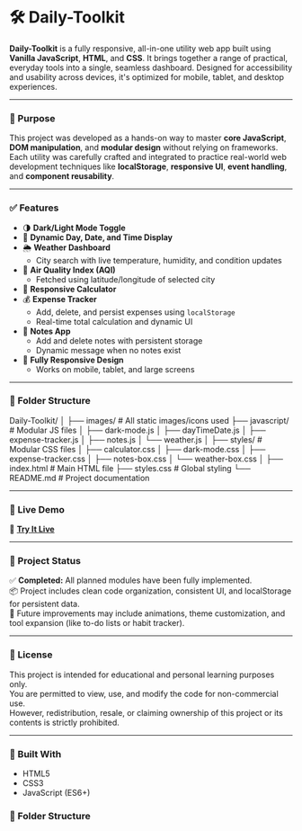 # 🛠️ Daily-Toolkit

**Daily-Toolkit** is a fully responsive, all-in-one utility web app built using **Vanilla JavaScript**, **HTML**, and **CSS**. It brings together a range of practical, everyday tools into a single, seamless dashboard. Designed for accessibility and usability across devices, it's optimized for mobile, tablet, and desktop experiences.

---

### 🧠 Purpose

This project was developed as a hands-on way to master **core JavaScript**, **DOM manipulation**, and **modular design** without relying on frameworks. Each utility was carefully crafted and integrated to practice real-world web development techniques like **localStorage**, **responsive UI**, **event handling**, and **component reusability**.

---

### ✅ Features

- 🌗 **Dark/Light Mode Toggle**  
- 📅 **Dynamic Day, Date, and Time Display**
- 🌦️ **Weather Dashboard**  
  - City search with live temperature, humidity, and condition updates
- 💨 **Air Quality Index (AQI)**  
  - Fetched using latitude/longitude of selected city
- 🧮 **Responsive Calculator**  
- 💰 **Expense Tracker**  
  - Add, delete, and persist expenses using `localStorage`  
  - Real-time total calculation and dynamic UI
- 📝 **Notes App**  
  - Add and delete notes with persistent storage  
  - Dynamic message when no notes exist
- 📱 **Fully Responsive Design**  
  - Works on mobile, tablet, and large screens

---

### 📁 Folder Structure
Daily-Toolkit/
│
├── images/ # All static images/icons used
├── javascript/ # Modular JS files
│ ├── dark-mode.js
│ ├── dayTimeDate.js
│ ├── expense-tracker.js
│ ├── notes.js
│ └── weather.js
│
├── styles/ # Modular CSS files
│ ├── calculator.css
│ ├── dark-mode.css
│ ├── expense-tracker.css
│ ├── notes-box.css
│ └── weather-box.css
│
├── index.html # Main HTML file
├── styles.css # Global styling
└── README.md # Project documentation


---

### 🚀 Live Demo

🔗 [**Try It Live**](https://thecode-hunter.github.io/Daily-Toolkit/)

---

### 📌 Project Status

✅ **Completed:** All planned modules have been fully implemented.  
📦 Project includes clean code organization, consistent UI, and localStorage for persistent data.  
🎯 Future improvements may include animations, theme customization, and tool expansion (like to-do lists or habit tracker).

---

### 📃 License


This project is intended for educational and personal learning purposes only.  
You are permitted to view, use, and modify the code for non-commercial use.  
However, redistribution, resale, or claiming ownership of this project or its contents is strictly prohibited.

---

### 🙌 Built With

- HTML5
- CSS3
- JavaScript (ES6+)


### 📁 Folder Structure

